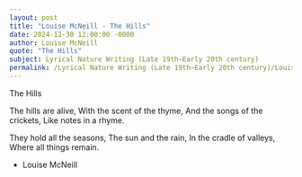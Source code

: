 ```yaml
---
layout: post
title: "Louise McNeill - The Hills"
date: 2024-12-30 12:00:00 -0000
author: Louise McNeill
quote: "The Hills"
subject: Lyrical Nature Writing (Late 19th–Early 20th century)
permalink: /Lyrical Nature Writing (Late 19th–Early 20th century)/Louise McNeill/Louise McNeill - The Hills
---
```


The Hills

The hills are alive,
   With the scent of the thyme,
   And the songs of the crickets,
   Like notes in a rhyme.

They hold all the seasons,
   The sun and the rain,
   In the cradle of valleys,
   Where all things remain.


- Louise McNeill
